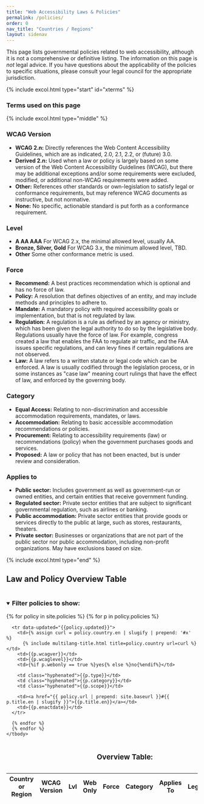 ```yaml
---
title: "Web Accessibility Laws & Policies"
permalink: /policies/
order: 0
nav_title: "Countries / Regions"
layout: sidenav
---
```



This page lists governmental policies related to web accessibility, although it is not a comprehensive or definitive listing. The information on this page is _not_ legal advice. If you have questions about the applicability of the policies to specific situations, please consult your legal council for the appropriate jurisdiction.


{% include excol.html type="start" id="xterms" %}

<h3>Terms used on this page</h3>

{% include excol.html type="middle" %}

### WCAG Version
- **WCAG&nbsp;2.n:** Directly references the Web Content Accessibility Guidelines, which are as indicated, 2.0, 2.1, 2.2, or (future) 3.0.
- **Derived 2.n:** Used when a law or policy is largely based on some version of the Web Content Accessibility Guidelines (WCAG), but there may be additional exceptions and/or some requirements were excluded, modified, or additional non-WCAG requirements were added.
- **Other:** References other standards or own-legislation to satisfy legal or conformance requirements, but may reference WCAG documents as instructive, but not normative.
- **None:** No specific, actionable standard is put forth as a conformance requirement.

### Level
- **A AA AAA** For WCAG&nbsp;2.x, the minimal allowed level, usually AA.
- **Bronze, Silver, Gold** For WCAG 3.x, the minimum allowed level, TBD.
- **Other** Some other conformance metric is used.

### Force
- **Recommend:** A best practices recommendation which is optional and has no force of law.
- **Policy:** A resolution that defines objectives of an entity, and may include methods and principles to adhere to.
- **Mandate:** A mandatory policy with required accessibility goals or implementation, but that is not regulated by law.
- **Regulation:** A regulation is a rule as defined by an agency or ministry, which has been given the legal authority to do so by the legislative body. Regulations usually have the force of law. For example, congress created a law that enables the FAA to regulate air traffic, and the FAA issues specific regulations, and can levy fines if certain regulations are not observed.
- **Law:** A law refers to a written statute or legal code which can be enforced. A law is usually codified through the legislation process, or in some instances as "case law" meaning court rulings that have the effect of law, and enforced by the governing body.

### Category
- **Equal Access:** Relating to non-discrimination and accessible accommodation requirements, mandates, or laws.
- **Accommodation:** Relating to basic accessible accommodation recommendations or policies.
- **Procurement:** Relating to accessibility requirements (law) or recommendations (policy) when the government purchases goods and services.
- **Proposed:** A law or policy that has not been enacted, but is under review and consideration.

### Applies to
- **Public sector:** Includes government as well as government-run or owned entities, and certain entities that receive government funding.
- **Regulated sector:** Private sector entities that are subject to significant governmental regulation, such as airlines or banking.
- **Public accommodation:** Private sector entities that provide goods or services directly to the public at large, such as stores, restaurants, theaters.
- **Private sector:** Businesses or organizations that are not part of the public sector nor public accommodation, including non-profit organizations. May have exclusions based on size.

{% include excol.html type="end" %}


<h2 id="xtable">Law and Policy Overview Table</h2>

<div>
  <details open>
    <summary>
    <h3 style="display:inline-block;">Filter policies to show:</h3>
    </summary>
    <div id="facets"></div>
  </details>
  
  <table class="sortable dense overviewtable">
    <caption>
      <h3>Overview Table:</h3>
      <div id="infos"></div>
    </caption>
    <thead>
    <tr>
      <th>Country or<br>Region</th>
      <th>WCAG<br>Version</th>
      <th>Lvl</th>
      <th>Web<br>Only</th>
      <th>Force</th>
      <th>Category</th>
      <th>Applies To</th>
      <th>Legislation</th>
      <th>Date</th>
    </tr>
    </thead>
    <tbody id="results">
      {% for policy in site.policies %}
      {% for p in policy.policies %}

      <tr data-updated="{{policy.updated}}">
        <td>{% assign curl = policy.country.en | slugify | prepend: '#x' %}
          {% include multilang-title.html title=policy.country url=curl %}</td>
        <td>{{p.wcagver}}</td>
        <td>{{p.wcaglevel}}</td>
        <td>{%if p.webonly == true %}yes{% else %}no{%endif%}</td>

        <td class="hyphenated">{{p.type}}</td>
        <td class="hyphenated">{{p.category}}</td>
        <td class="hyphenated">{{p.scope}}</td>

        <td><a href="{{ policy.url | prepend: site.baseurl }}#{{ p.title.en | slugify }}">{{p.title.en}}</a></td>
        <td>{{p.enactdate}}</td>
      </tr>

      {% endfor %}
      {% endfor %}
    </tbody>
  </table>
</div>

<script type="text/template" id="results-template">
  <tr>
    <td><a href="<%= obj.countryhref %>"><%= obj.title %></a></td>

    <td><%= obj.wcagver %></td>
    <td><%= obj.wcaglevel %></td>
    <td><%= obj.webonly %></td>
    
    <td class="hyphenated"><%= obj.type %></td>
    <td class="hyphenated"><%= obj.category %></td>
    <td class="hyphenated"><% if (obj.scope instanceof Array && obj.scope.length > 1) { %>
      <%= obj.scope.join(', ') %>
    <% } else { %>
      <%= obj.scope %>
    <% } %></td>

    <td><a href="<%= obj.policyhref %>"><%= obj.policyname %></a></td>
    <td><%= obj.enactdate %></td>
  </tr>
</script>


<script src="{{ "/policies/js/jquery.js" | relative_url }}"></script>
<script src="{{ "/policies/js/underscore.js" | relative_url }}"></script>
<script src="{{ "/policies/js/uri.js" | relative_url }}"></script>
<script src="{{ "/policies/js/facetedsearch.js" | relative_url }}"></script>
<script src="{{ "/policies/js/sorttable.js" | relative_url }}"></script>
<script>var path = "{{ "/" | relative_url }}";</script>
<script src="{{ "/policies/js/script.js" | relative_url }}"></script>
<style>@import url('{{ "/policies/css/policies.css" | relative_url }}');</style>
